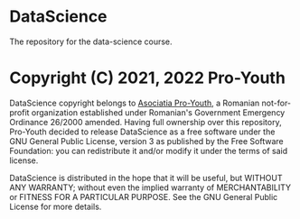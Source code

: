 # DataScience

 The repository for the data-science course.

# Copyright (C) 2021, 2022 Pro-Youth

DataScience copyright belongs to [Asociatia Pro-Youth](https://www.pro-youth.ro), a Romanian not-for-profit organization established under Romanian's Government Emergency Ordinance 26/2000 amended. Having full ownership over this repository, Pro-Youth decided to release DataScience as a free software under the GNU General Public License, version 3 as published by the Free Software Foundation: you can redistribute it and/or modify it under the terms of said license.

DataScience is distributed in the hope that it will be useful,  but WITHOUT ANY WARRANTY; without even the implied warranty of  MERCHANTABILITY or FITNESS FOR A PARTICULAR PURPOSE.  See the GNU General Public License for more details.